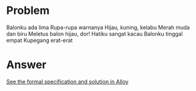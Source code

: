 # Problem
Balonku ada lima 
Rupa-rupa warnanya 
Hijau, kuning, kelabu 
Merah muda dan biru
Meletus balon hijau, dor! 
Hatiku sangat kacau 
Balonku tinggal empat 
Kupegang erat-erat

# Answer
[See the formal specification and solution in Alloy](balonku.als)